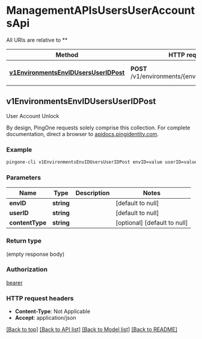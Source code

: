 # ManagementAPIsUsersUserAccountsApi

All URIs are relative to **

Method | HTTP request | Description
------------- | ------------- | -------------
[**v1EnvironmentsEnvIDUsersUserIDPost**](ManagementAPIsUsersUserAccountsApi.md#v1EnvironmentsEnvIDUsersUserIDPost) | **POST** /v1/environments/{envID}/users/{userID} | User Account Unlock



## v1EnvironmentsEnvIDUsersUserIDPost

User Account Unlock

By design, PingOne requests solely comprise this collection. For complete documentation, direct a browser to <a href='https://apidocs.pingidentity.com/pingone/platform/v1/api/'>apidocs.pingidentity.com</a>.

### Example

```bash
pingone-cli v1EnvironmentsEnvIDUsersUserIDPost envID=value userID=value content-type:value
```

### Parameters


Name | Type | Description  | Notes
------------- | ------------- | ------------- | -------------
 **envID** | **string** |  | [default to null]
 **userID** | **string** |  | [default to null]
 **contentType** | **string** |  | [optional] [default to null]

### Return type

(empty response body)

### Authorization

[bearer](../README.md#bearer)

### HTTP request headers

- **Content-Type**: Not Applicable
- **Accept**: application/json

[[Back to top]](#) [[Back to API list]](../README.md#documentation-for-api-endpoints) [[Back to Model list]](../README.md#documentation-for-models) [[Back to README]](../README.md)

